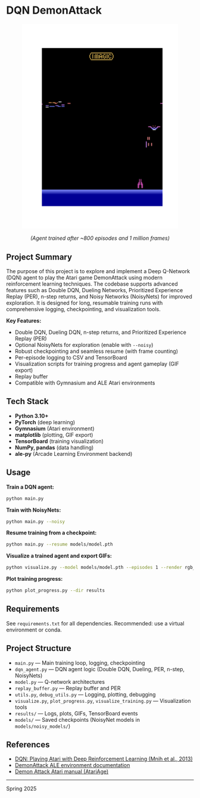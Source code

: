 # DQN DemonAttack

<p align="center">
  <img src="public/episode_2.gif" alt="DQN Agent Playing DemonAttack" width="420"/>
</p>

<p align="center"><em>(Agent trained after ~800 episodes and 1 million frames)</em></p>

## Project Summary

The purpose of this project is to explore and implement a Deep Q-Network (DQN) agent to play the Atari game DemonAttack using modern reinforcement learning techniques. The codebase supports advanced features such as Double DQN, Dueling Networks, Prioritized Experience Replay (PER), n-step returns, and Noisy Networks (NoisyNets) for improved exploration. It is designed for long, resumable training runs with comprehensive logging, checkpointing, and visualization tools.

**Key Features:**
- Double DQN, Dueling DQN, n-step returns, and Prioritized Experience Replay (PER)
- Optional NoisyNets for exploration (enable with `--noisy`)
- Robust checkpointing and seamless resume (with frame counting)
- Per-episode logging to CSV and TensorBoard
- Visualization scripts for training progress and agent gameplay (GIF export)
- Replay buffer
- Compatible with Gymnasium and ALE Atari environments

## Tech Stack

- **Python 3.10+**
- **PyTorch** (deep learning)
- **Gymnasium** (Atari environment)
- **matplotlib** (plotting, GIF export)
- **TensorBoard** (training visualization)
- **NumPy, pandas** (data handling)
- **ale-py** (Arcade Learning Environment backend)

## Usage

**Train a DQN agent:**
```zsh
python main.py
```

**Train with NoisyNets:**
```zsh
python main.py --noisy
```

**Resume training from a checkpoint:**
```zsh
python main.py --resume models/model.pth
```

**Visualize a trained agent and export GIFs:**
```zsh
python visualize.py --model models/model.pth --episodes 1 --render rgb_array
```

**Plot training progress:**
```zsh
python plot_progress.py --dir results
```

## Requirements

See `requirements.txt` for all dependencies. Recommended: use a virtual environment or conda.

## Project Structure

- `main.py` — Main training loop, logging, checkpointing
- `dqn_agent.py` — DQN agent logic (Double DQN, Dueling, PER, n-step, NoisyNets)
- `model.py` — Q-network architectures
- `replay_buffer.py` — Replay buffer and PER
- `utils.py`, `debug_utils.py` — Logging, plotting, debugging
- `visualize.py`, `plot_progress.py`, `visualize_training.py` — Visualization tools
- `results/` — Logs, plots, GIFs, TensorBoard events
- `models/` — Saved checkpoints (NoisyNet models in `models/noisy_models/`)


## References

- [DQN: Playing Atari with Deep Reinforcement Learning (Mnih et al., 2013)](https://arxiv.org/abs/1312.5602)
- [DemonAttack ALE environment documentation](https://ale.farama.org/environments/demon_attack/)
- [Demon Attack Atari manual (AtariAge)](https://atariage.com/manual_html_page.php?SoftwareLabelID=135)

---
Spring 2025